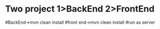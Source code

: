 # Two project 1>BackEnd 2>FrontEnd
#BackEnd->mvn clean install
#front end->mvn clean install
#run as server

